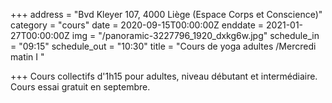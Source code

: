 +++
address = "Bvd Kleyer 107, 4000 Liège (Espace Corps et Conscience)"
category = "cours"
date = 2020-09-15T00:00:00Z
enddate = 2021-01-27T00:00:00Z
img = "/panoramic-3227796_1920_dxkg6w.jpg"
schedule_in = "09:15"
schedule_out = "10:30"
title = "Cours de yoga adultes /Mercredi matin I "

+++
Cours collectifs d'1h15 pour adultes, niveau débutant et intermédiaire. Cours essai gratuit en septembre.